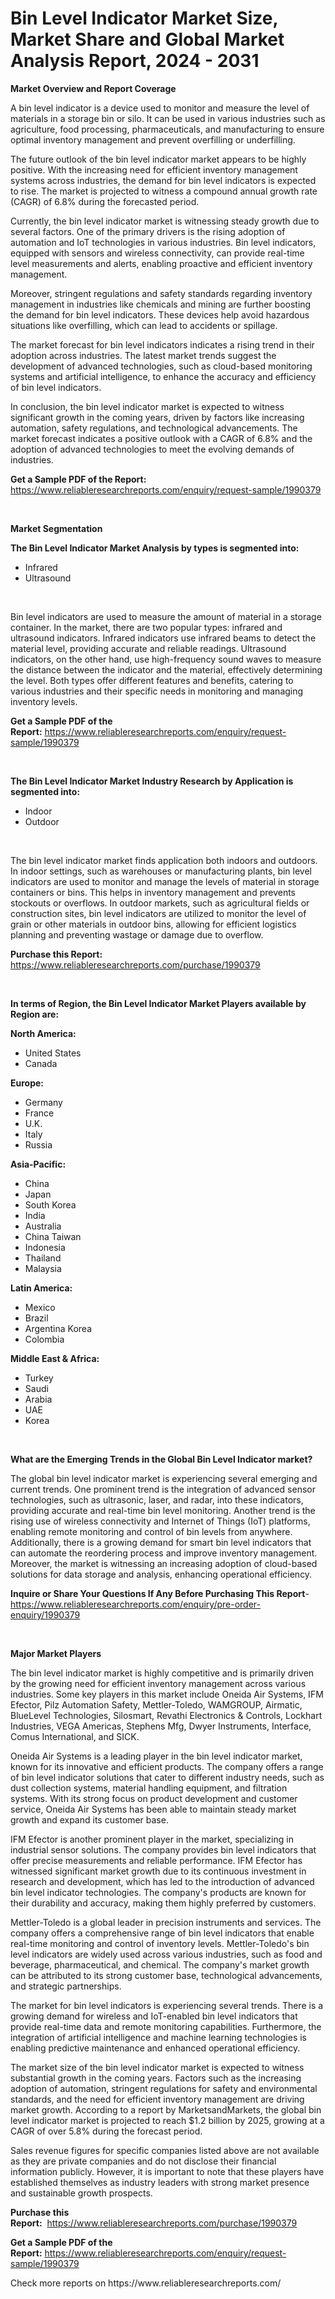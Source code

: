 <p><h1>Bin Level Indicator Market Size, Market Share and Global Market Analysis Report, 2024 - 2031</h1></p><p><strong>Market Overview and Report Coverage</strong></p>
<p><p>A bin level indicator is a device used to monitor and measure the level of materials in a storage bin or silo. It can be used in various industries such as agriculture, food processing, pharmaceuticals, and manufacturing to ensure optimal inventory management and prevent overfilling or underfilling.</p><p>The future outlook of the bin level indicator market appears to be highly positive. With the increasing need for efficient inventory management systems across industries, the demand for bin level indicators is expected to rise. The market is projected to witness a compound annual growth rate (CAGR) of 6.8% during the forecasted period.</p><p>Currently, the bin level indicator market is witnessing steady growth due to several factors. One of the primary drivers is the rising adoption of automation and IoT technologies in various industries. Bin level indicators, equipped with sensors and wireless connectivity, can provide real-time level measurements and alerts, enabling proactive and efficient inventory management.</p><p>Moreover, stringent regulations and safety standards regarding inventory management in industries like chemicals and mining are further boosting the demand for bin level indicators. These devices help avoid hazardous situations like overfilling, which can lead to accidents or spillage.</p><p>The market forecast for bin level indicators indicates a rising trend in their adoption across industries. The latest market trends suggest the development of advanced technologies, such as cloud-based monitoring systems and artificial intelligence, to enhance the accuracy and efficiency of bin level indicators.</p><p>In conclusion, the bin level indicator market is expected to witness significant growth in the coming years, driven by factors like increasing automation, safety regulations, and technological advancements. The market forecast indicates a positive outlook with a CAGR of 6.8% and the adoption of advanced technologies to meet the evolving demands of industries.</p></p>
<p><strong>Get a Sample PDF of the Report:</strong> <a href="https://www.reliableresearchreports.com/enquiry/request-sample/1990379">https://www.reliableresearchreports.com/enquiry/request-sample/1990379</a></p>
<p>&nbsp;</p>
<p><strong>Market Segmentation</strong></p>
<p><strong>The Bin Level Indicator Market Analysis by types is segmented into:</strong></p>
<p><ul><li>Infrared</li><li>Ultrasound</li></ul></p>
<p>&nbsp;</p>
<p><p>Bin level indicators are used to measure the amount of material in a storage container. In the market, there are two popular types: infrared and ultrasound indicators. Infrared indicators use infrared beams to detect the material level, providing accurate and reliable readings. Ultrasound indicators, on the other hand, use high-frequency sound waves to measure the distance between the indicator and the material, effectively determining the level. Both types offer different features and benefits, catering to various industries and their specific needs in monitoring and managing inventory levels.</p></p>
<p><strong>Get a Sample PDF of the Report:</strong>&nbsp;<a href="https://www.reliableresearchreports.com/enquiry/request-sample/1990379">https://www.reliableresearchreports.com/enquiry/request-sample/1990379</a></p>
<p>&nbsp;</p>
<p><strong>The Bin Level Indicator Market Industry Research by Application is segmented into:</strong></p>
<p><ul><li>Indoor</li><li>Outdoor</li></ul></p>
<p>&nbsp;</p>
<p><p>The bin level indicator market finds application both indoors and outdoors. In indoor settings, such as warehouses or manufacturing plants, bin level indicators are used to monitor and manage the levels of material in storage containers or bins. This helps in inventory management and prevents stockouts or overflows. In outdoor markets, such as agricultural fields or construction sites, bin level indicators are utilized to monitor the level of grain or other materials in outdoor bins, allowing for efficient logistics planning and preventing wastage or damage due to overflow.</p></p>
<p><strong>Purchase this Report:</strong>&nbsp; <a href="https://www.reliableresearchreports.com/purchase/1990379">https://www.reliableresearchreports.com/purchase/1990379</a></p>
<p>&nbsp;</p>
<p><strong>In terms of Region, the Bin Level Indicator Market Players available by Region are:</strong></p>
<p>
    <p> <strong> North America: </strong>
        <ul>
            <li>United States</li>
            <li>Canada</li>
        </ul>
        </p> 
    <p> <strong> Europe: </strong>
        <ul>
            <li>Germany</li>
            <li>France</li>
            <li>U.K.</li>
            <li>Italy</li>
            <li>Russia</li>
        </ul>
        </p> 
    <p> <strong> Asia-Pacific: </strong>
        <ul>
            <li>China</li>
            <li>Japan</li>
            <li>South Korea</li>
            <li>India</li>
            <li>Australia</li>
            <li>China Taiwan</li>
            <li>Indonesia</li>
            <li>Thailand</li>
            <li>Malaysia</li>
        </ul>
        </p> 
    <p> <strong> Latin America: </strong>
        <ul>
            <li>Mexico</li>
            <li>Brazil</li>
            <li>Argentina Korea</li>
            <li>Colombia</li>
        </ul>
        </p> 
    <p> <strong> Middle East & Africa: </strong>
        <ul>
            <li>Turkey</li>
            <li>Saudi</li>
            <li>Arabia</li>
            <li>UAE</li>
            <li>Korea</li>
        </ul>
    </p>
    </p>
<p>&nbsp;</p>
<p><strong>What are the Emerging Trends in the Global Bin Level Indicator market?</strong></p>
<p><p>The global bin level indicator market is experiencing several emerging and current trends. One prominent trend is the integration of advanced sensor technologies, such as ultrasonic, laser, and radar, into these indicators, providing accurate and real-time bin level monitoring. Another trend is the rising use of wireless connectivity and Internet of Things (IoT) platforms, enabling remote monitoring and control of bin levels from anywhere. Additionally, there is a growing demand for smart bin level indicators that can automate the reordering process and improve inventory management. Moreover, the market is witnessing an increasing adoption of cloud-based solutions for data storage and analysis, enhancing operational efficiency.</p></p>
<p><strong>Inquire or Share Your Questions If Any Before Purchasing This Report</strong>- <a href="https://www.reliableresearchreports.com/enquiry/pre-order-enquiry/1990379">https://www.reliableresearchreports.com/enquiry/pre-order-enquiry/1990379</a></p>
<p>&nbsp;</p>
<p><strong>Major Market Players</strong></p>
<p><p>The bin level indicator market is highly competitive and is primarily driven by the growing need for efficient inventory management across various industries. Some key players in this market include Oneida Air Systems, IFM Efector, Pilz Automation Safety, Mettler-Toledo, WAMGROUP, Airmatic, BlueLevel Technologies, Silosmart, Revathi Electronics & Controls, Lockhart Industries, VEGA Americas, Stephens Mfg, Dwyer Instruments, Interface, Comus International, and SICK.</p><p>Oneida Air Systems is a leading player in the bin level indicator market, known for its innovative and efficient products. The company offers a range of bin level indicator solutions that cater to different industry needs, such as dust collection systems, material handling equipment, and filtration systems. With its strong focus on product development and customer service, Oneida Air Systems has been able to maintain steady market growth and expand its customer base.</p><p>IFM Efector is another prominent player in the market, specializing in industrial sensor solutions. The company provides bin level indicators that offer precise measurements and reliable performance. IFM Efector has witnessed significant market growth due to its continuous investment in research and development, which has led to the introduction of advanced bin level indicator technologies. The company's products are known for their durability and accuracy, making them highly preferred by customers.</p><p>Mettler-Toledo is a global leader in precision instruments and services. The company offers a comprehensive range of bin level indicators that enable real-time monitoring and control of inventory levels. Mettler-Toledo's bin level indicators are widely used across various industries, such as food and beverage, pharmaceutical, and chemical. The company's market growth can be attributed to its strong customer base, technological advancements, and strategic partnerships.</p><p>The market for bin level indicators is experiencing several trends. There is a growing demand for wireless and IoT-enabled bin level indicators that provide real-time data and remote monitoring capabilities. Furthermore, the integration of artificial intelligence and machine learning technologies is enabling predictive maintenance and enhanced operational efficiency.</p><p>The market size of the bin level indicator market is expected to witness substantial growth in the coming years. Factors such as the increasing adoption of automation, stringent regulations for safety and environmental standards, and the need for efficient inventory management are driving market growth. According to a report by MarketsandMarkets, the global bin level indicator market is projected to reach $1.2 billion by 2025, growing at a CAGR of over 5.8% during the forecast period.</p><p>Sales revenue figures for specific companies listed above are not available as they are private companies and do not disclose their financial information publicly. However, it is important to note that these players have established themselves as industry leaders with strong market presence and sustainable growth prospects.</p></p>
<p><strong>Purchase this Report:</strong>&nbsp;&nbsp;<a href="https://www.reliableresearchreports.com/purchase/1990379">https://www.reliableresearchreports.com/purchase/1990379</a></p>
<p></p>
<p><strong>Get a Sample PDF of the Report:</strong>&nbsp;<a href="https://www.reliableresearchreports.com/enquiry/request-sample/1990379">https://www.reliableresearchreports.com/enquiry/request-sample/1990379</a></p>
<p>Check more reports on https://www.reliableresearchreports.com/</p>